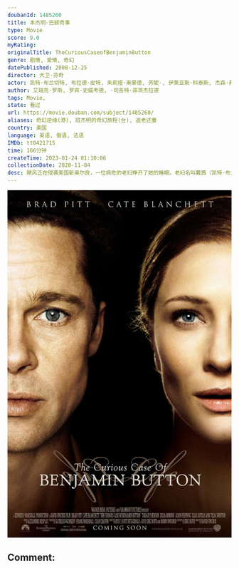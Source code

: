 ```yaml
---
doubanId: 1485260
title: 本杰明·巴顿奇事
type: Movie
score: 9.0
myRating: 
originalTitle: TheCuriousCaseofBenjaminButton
genre: 剧情, 爱情, 奇幻
datePublished: 2008-12-25
director: 大卫·芬奇
actor: 凯特·布兰切特, 布拉德·皮特, 朱莉娅·奥蒙德, 芳妮·, 伊莱亚斯·科泰斯, 杰森·弗莱明, 大卫·詹森, 蒂尔达·斯文顿, 艾丽·范宁, 乔安娜·塞勒, 乔什·斯图沃特, 丹尼·文森, 塔拉吉·, 马赫沙拉·阿里, 菲奥娜·黑尔, 唐娜·杜普兰提尔, 兰斯·, 特德·曼森, 克莱·卡伦, 菲利斯·萨莫维尔, 杰瑞德·哈里斯, 麦迪逊·贝蒂, 汤姆·埃沃雷特, 克里斯托弗·马克斯韦尔, 伊利亚·沃里克, 马莱丽·格雷迪, 艾德里安·阿马斯, 希洛·朱莉, 维布尔·弗利茨杰拉德, 艾玛·德吉斯泰德特, 钱德勒·坎特布瑞, 大卫·詹森
author: 艾瑞克·罗斯, 罗宾·史威考德, ·司各特·菲茨杰拉德
tags: Movie, 
state: 看过
url: https://movie.douban.com/subject/1485260/
aliases: 奇幻逆缘(港), 班杰明的奇幻旅程(台), 返老还童
country: 美国
language: 英语, 俄语, 法语
IMDb: tt0421715
time: 166分钟
createTime: 2023-01-24 01:10:06
collectionDate: 2020-11-04
desc: 飓风正在侵袭美国新奥尔良，一位病危的老妇睁开了她的睡眼。老妇名叫戴茜（凯特·布兰切特饰），她叫女儿凯若琳（朱莉娅•奥蒙德饰）为她阅读一本日记。这本日记的作者叫本杰明•巴顿（布拉德•皮特饰）。本杰明出生...
---
```


![image](assets/p2192535722.jpg)

Comment: 
---

